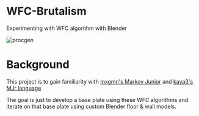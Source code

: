 # WFC-Brutalism
Experimenting with WFC algorithm with Blender

![procgen](https://github.com/user-attachments/assets/32903974-15e3-4d52-b51f-9e34fd1e9c68)

# Background
This project is to gain familiarity with [mxgmn's Markov Junior](https://github.com/mxgmn/MarkovJunior) and [kaya3's MJr language](https://github.com/kaya3/MJr)

The goal is just to develop a base plate using these WFC algorithms and iterate on that base plate using custom Blender floor & wall models.

